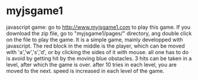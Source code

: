 myjsgame1
=========

javascript game:
go to http://www.myjsgame1.com to play this game. If you download the zip file, go to "myjsgame1/pages/" directory, ang double click 
on the file to play the game. It is a simple game, mainly developped with javascript. The red block in the middle is the player,
which can be moved with 'a','w','s','d', or by clicking the sides of it with mouse. all one has to do is avoid by getting hit by 
the moving blue obstacles. 3 hits can be taken in a level, after which the game is over. after 10 tries in each level, you are 
moved to the next. speed is increased in each level of the game.
